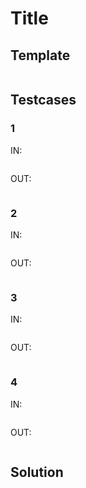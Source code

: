 # Title



## Template

```py

```

## Testcases

### 1

IN:
```

```

OUT:
```

```

### 2

IN:
```

```

OUT:
```

```

### 3

IN:
```

```

OUT:
```

```

### 4

IN:
```

```

OUT:
```

```

## Solution

```py

```
